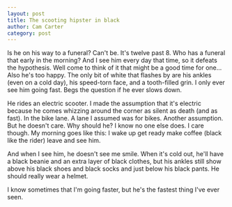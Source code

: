 ```yaml
---
layout: post
title: The scooting hipster in black
author: Cam Carter
category: post
---
```

Is he on his way to a funeral? Can't be. It's twelve past 8. Who has a funeral that early in the morning? And I see him every day that time, so it defeats the hypothesis. Well come to think of it that might be a good time for one... Also he's too happy. The only bit of white that flashes by are his ankles (even on a cold day), his speed-torn face, and a tooth-filled grin. I only ever see him going fast. Begs the question if he ever slows down.

He rides an electric scooter. I made the assumption that it's electric because he comes whizzing around the corner as silent as death (and as fast). In the bike lane. A lane I assumed was for bikes. Another assumption. But he doesn't care. Why should he? I know no one else does. I care though. My morning goes like this: I wake up get ready make coffee (black like the rider) leave and see him.

And when I see him, he doesn't see me smile. When it's cold out, he'll have a black beanie and an extra layer of black clothes, but his ankles still show above his black shoes and black socks and just below his black pants. He should really wear a helmet.

I know sometimes that I'm going faster, but he's the fastest thing I've ever seen.
